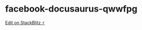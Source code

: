 # facebook-docusaurus-qwwfpg

[Edit on StackBlitz ⚡️](https://stackblitz.com/edit/facebook-docusaurus-qwwfpg)
